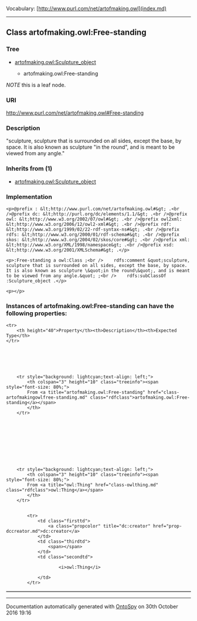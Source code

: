 Vocabulary: [http://www.purl.com/net/artofmaking.owl](index.md) 



---	
	




    


## Class artofmaking.owl:Free-standing


### Tree


* [artofmaking.owl:Sculpture_object](class-artofmakingowlsculpture_object.md)

    * artofmaking.owl:Free-standing





*NOTE* this is a leaf node.


### URI
http://www.purl.com/net/artofmaking.owl#Free-standing

### Description
&quot;sculpture, sculpture that is surrounded on all sides, except the base, by space. It is also known as sculpture &quot;in the round&quot;, and is meant to be viewed from any angle.&quot;



### Inherits from (1)

- [artofmaking.owl:Sculpture_object](class-artofmakingowlsculpture_object.md)





### Implementation
```
<p>@prefix : &lt;http://www.purl.com/net/artofmaking.owl#&gt; .<br />@prefix dc: &lt;http://purl.org/dc/elements/1.1/&gt; .<br />@prefix owl: &lt;http://www.w3.org/2002/07/owl#&gt; .<br />@prefix owl2xml: &lt;http://www.w3.org/2006/12/owl2-xml#&gt; .<br />@prefix rdf: &lt;http://www.w3.org/1999/02/22-rdf-syntax-ns#&gt; .<br />@prefix rdfs: &lt;http://www.w3.org/2000/01/rdf-schema#&gt; .<br />@prefix skos: &lt;http://www.w3.org/2004/02/skos/core#&gt; .<br />@prefix xml: &lt;http://www.w3.org/XML/1998/namespace&gt; .<br />@prefix xsd: &lt;http://www.w3.org/2001/XMLSchema#&gt; .</p>

<p>:Free-standing a owl:Class ;<br />    rdfs:comment &quot;sculpture, sculpture that is surrounded on all sides, except the base, by space. It is also known as sculpture \&quot;in the round\&quot;, and is meant to be viewed from any angle.&quot; ;<br />    rdfs:subClassOf :Sculpture_object .</p>

<p></p>
```




### Instances of artofmaking.owl:Free-standing can have the following properties:

<table border="1" cellspacing="3" cellpadding="5" class="classproperties table-hover ">

    <tr>
        <th height="40">Property</th><th>Description</th><th>Expected Type</th>
    </tr>

          

        
            
        
        <tr style="background: lightcyan;text-align: left;">
            <th colspan="3" height="10" class="treeinfo"><span style="font-size: 80%;">
            From <a title="artofmaking.owl:Free-standing" href="class-artofmakingowlfree-standing.md" class="rdfclass">artofmaking.owl:Free-standing</a></span>
            </th>
        </tr>       

            

        

          

        
            
        
        <tr style="background: lightcyan;text-align: left;">
            <th colspan="3" height="10" class="treeinfo"><span style="font-size: 80%;">
            From <a title="owl:Thing" href="class-owlthing.md" class="rdfclass">owl:Thing</a></span>
            </th>
        </tr>       

            
            <tr>
                <td class="firsttd">
                    <a class="propcolor" title="dc:creator" href="prop-dccreator.md">dc:creator</a>         
                </td>
                <td class="thirdtd">
                    <span></span>
                </td>
                <td class="secondtd">
                    
                        <i>owl:Thing</i>
                    
                </td>
            </tr>

            

        

    

</table>













---

Documentation automatically generated with [OntoSpy](http://ontospy.readthedocs.org/ "Open") on 30th October 2016 19:16